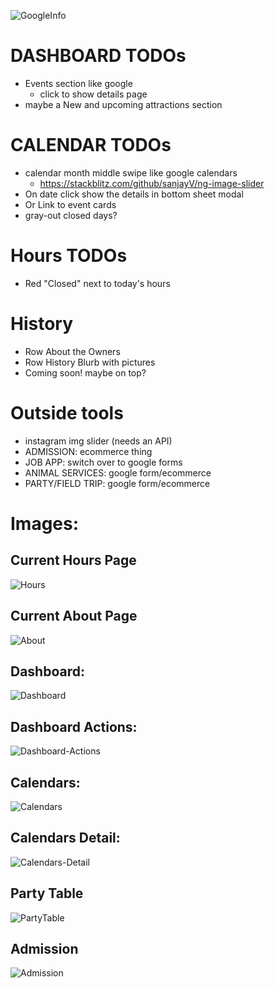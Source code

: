 ![GoogleInfo](https://github.com/JessicaNations/angular-safari/blob/master/src/assets/screenShots/GoogleInfo.png)
# DASHBOARD TODOs
* Events section like google
    * click to show details page
* maybe a New and upcoming attractions section
# CALENDAR TODOs
* calendar month middle swipe like google calendars
    * https://stackblitz.com/github/sanjayV/ng-image-slider
* On date click show the details in bottom sheet modal
* Or Link to event cards
* gray-out closed days?
# Hours TODOs
* Red "Closed" next to today's hours
# History
* Row About the Owners
* Row History Blurb with pictures
* Coming soon! maybe on top?
# Outside tools
* instagram img slider (needs an API)
* ADMISSION: ecommerce thing
* JOB APP: switch over to google forms
* ANIMAL SERVICES: google form/ecommerce
* PARTY/FIELD TRIP: google form/ecommerce
# Images:
## Current Hours Page
![Hours](https://github.com/JessicaNations/angular-safari/blob/master/src/assets/screenShots/hours.png)
## Current About Page
![About](https://github.com/JessicaNations/angular-safari/blob/master/src/assets/screenShots/about.png)
## Dashboard:
![Dashboard](https://github.com/JessicaNations/angular-safari/blob/master/src/assets/screenShots/dashboard.png)
## Dashboard Actions:
![Dashboard-Actions](https://github.com/JessicaNations/angular-safari/blob/master/src/assets/screenShots/dashboard-actions.png)
## Calendars:
![Calendars](https://github.com/JessicaNations/angular-safari/blob/master/src/assets/screenShots/calendars.png)
## Calendars Detail:
![Calendars-Detail](https://github.com/JessicaNations/angular-safari/blob/master/src/assets/screenShots/calendars-detail.png)
## Party Table
![PartyTable](https://github.com/JessicaNations/angular-safari/blob/master/src/assets/screenShots/partytable.png)
## Admission
![Admission](https://github.com/JessicaNations/angular-safari/blob/master/src/assets/screenShots/admission.png)


